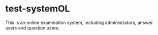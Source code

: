 # test-systemOL
This is an online examination system, including administrators, answer users and question users.
